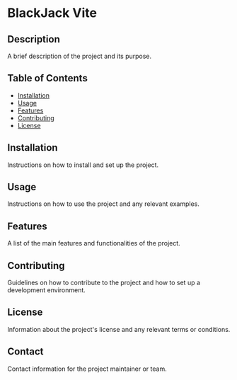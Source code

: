 # BlackJack Vite

## Description
A brief description of the project and its purpose.

## Table of Contents
- [Installation](#installation)
- [Usage](#usage)
- [Features](#features)
- [Contributing](#contributing)
- [License](#license)

## Installation
Instructions on how to install and set up the project.

## Usage
Instructions on how to use the project and any relevant examples.

## Features
A list of the main features and functionalities of the project.

## Contributing
Guidelines on how to contribute to the project and how to set up a development environment.

## License
Information about the project's license and any relevant terms or conditions.

## Contact
Contact information for the project maintainer or team.

